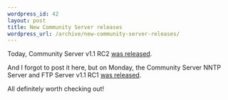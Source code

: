 ```yaml
--- 
wordpress_id: 42
layout: post
title: New Community Server releases
wordpress_url: /archive/new-community-server-releases/
---
```


<p>Today, Community Server v1.1 RC2 <a href="http://communityserver.org/forums/486986/ShowPost.aspx">was released</a>.</p>
<p>And I forgot to post it here, but on Monday, the Community Server NNTP Server and FTP Server v1.1 RC1 <a href="http://communityserver.org/forums/486501/ShowPost.aspx">was released</a>.</p>
<p>All definitely worth checking out!</p>
         
